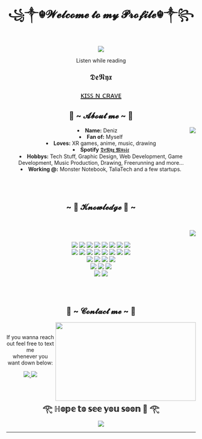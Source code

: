 <body>
    <center>
  <h1 align="center">꧁༒☬𝓦𝓮𝓵𝓬𝓸𝓶𝓮 𝓽𝓸 𝓶𝔂 𝓟𝓻𝓸𝓯𝓲𝓵𝓮☬༒꧂</h1>
  <br>
  <div align="center">
  <!-- <a href="https://discord.com/users/202740603790819328" > -->
   <img src="https://media1.giphy.com/media/eWODUP1UxnzGM/giphy.gif?cid=ecf05e47hecdfpwfsm5xuuvprejd8l8qm5wqm8rg035fy916&ep=v1_gifs_search&rid=giphy.gif&ct=g"  />
    <br>
    <p>Listen while reading</p>
    <p style="font-size:22px;">𝕯𝖊𝕹𝖞𝖝</p>
  <p><a style="font-size:20px;" href="https://open.spotify.com/track/55phMMJiqMhc3IRlJvERPD?si=06b0919c5f134bd2">ᴋɪꜱꜱ ɴ ᴄʀᴀᴠᴇ</a><p>
    
  </div>
      <div align="center">
  <!-- <img src="https://i.imgur.com/jx17oHT.gif"> -->
        </div>
  <div>
  <h2 align="center"> 🌠 ~ 𝓐𝓫𝓸𝓾𝓽 𝓶𝓮 ~ 🌠 </h2>
    <div align="center">
  <img src="https://media.tenor.com/3OGmmJGewX4AAAAC/eyvallah-eyv.gif" align="right">
    </div>
  <li>
   <b>Name:</b> Deniz
  </li>
  <li>
  <b>Fan of:</b> Myself
  </li>
  <li>
  <b>Loves:</b> XR games, anime, music, drawing
  </li>
  <li>
  <b>Spotify</b> <a href="https://open.spotify.com/artist/47ZBZVm19GxKldrBG5Yno8?si=3I6KFOVATGmnl0dUEQo3yQ">𝕯𝖊𝕹𝖞𝖝 𝕸𝖚𝖘𝖎𝖈</a>
  </li>
  <li>
  <b>Hobbys:</b> Tech Stuff, Graphic Design, Web Development, Game Development, Music Production, Drawing, Freerunning and more...
  </li>
  <li>
  <b>Working @:</b> Monster Notebook, TaliaTech and a few startups.
  </li>
  <br><br><br>
  </div>
  <div>
  <h2 align="center">            ~ 📇 𝓚𝓷𝓸𝔀𝓵𝓮𝓭𝓰𝓮 📇 ~</h2>
   <br>
  <p>
    <div align="center">
  <img src="https://media.tenor.com/6SVxuCbl2YIAAAAC/recep-ivedik-recep-sihir.gif" align="right">
    </div>
  </div>
  <div>
    <br>
    <p align="center">
      <img src="https://img.shields.io/badge/c-%2300599C.svg?style=for-the-badge&logo=c&logoColor=white"/>
      <img src="https://img.shields.io/badge/-Arduino-00979D?style=for-the-badge&logo=Arduino&logoColor=white"/>
      <img src="https://img.shields.io/badge/c%23-%23239120.svg?style=for-the-badge&logo=c-sharp&logoColor=white"/>
      <img src="https://img.shields.io/badge/css3-%231572B6.svg?style=for-the-badge&logo=css3&logoColor=white"/>
      <img src="https://img.shields.io/badge/html5-%23E34F26.svg?style=for-the-badge&logo=html5&logoColor=white"/>
      <img src="https://img.shields.io/badge/javascript-%23323330.svg?style=for-the-badge&logo=javascript&logoColor=%23F7DF1E"/>
      <img src="https://img.shields.io/badge/typescript-%23007ACC.svg?style=for-the-badge&logo=typescript&logoColor=white"/>
      <img src="https://img.shields.io/badge/python-3670A0?style=for-the-badge&logo=python&logoColor=ffdd54"/>
      <br>
      <img src="https://img.shields.io/badge/node.js%20-%2343853D.svg?&style=for-the-badge&logo=node.js&logoColor=white"/>
      <img src="https://img.shields.io/badge/javascript%20-%23323330.svg?&style=for-the-badge&logo=javascript&logoColor=%23F7DF1E"/>
      <img src="https://img.shields.io/badge/.NET-5C2D91?style=for-the-badge&logo=.net&logoColor=white"/>
      <img src="https://img.shields.io/badge/Electron-191970?style=for-the-badge&logo=Electron&logoColor=white"/>
      <img src="https://img.shields.io/badge/expo-1C1E24?style=for-the-badge&logo=expo&logoColor=#D04A37"/>
      <img src="https://img.shields.io/badge/express.js-%23404d59.svg?style=for-the-badge&logo=express&logoColor=%2361DAFB"/>
      <img src="https://img.shields.io/badge/react-%2320232a.svg?style=for-the-badge&logo=react&logoColor=%2361DAFB"/>
      <img src="https://img.shields.io/badge/react_native-%2320232a.svg?style=for-the-badge&logo=react&logoColor=%2361DAFB"/>
      <br>
      <img src="https://img.shields.io/badge/adobe%20photoshop-%2331A8FF.svg?style=for-the-badge&logo=adobe%20photoshop&logoColor=white"/>
      <img src="https://img.shields.io/badge/Adobe%20After%20Effects-9999FF.svg?style=for-the-badge&logo=Adobe%20After%20Effects&logoColor=white"/>
      <img src="https://img.shields.io/badge/Adobe%20XD-470137?style=for-the-badge&logo=Adobe%20XD&logoColor=#FF61F6"/>
      <img src="https://img.shields.io/badge/figma-%23F24E1E.svg?style=for-the-badge&logo=figma&logoColor=white"/>
      <br>
      <img src="https://img.shields.io/badge/Firebase-039BE5?style=for-the-badge&logo=Firebase&logoColor=white"/>
      <img src="https://img.shields.io/badge/MongoDB-%234ea94b.svg?style=for-the-badge&logo=mongodb&logoColor=white"/>
      <img src="https://img.shields.io/badge/mysql-%2300f.svg?style=for-the-badge&logo=mysql&logoColor=white"/>
      <br>
      <img src="https://img.shields.io/badge/AWS-%23FF9900.svg?style=for-the-badge&logo=amazon-aws&logoColor=white"/>
      <img src="https://img.shields.io/badge/azure-%230072C6.svg?style=for-the-badge&logo=microsoftazure&logoColor=white"/>
      <br>
      <br>
  </p>
  <br>
  <h2 align="center">           📝 ~ 𝓒𝓸𝓷𝓽𝓪𝓬𝓽 𝓶𝓮 ~ 📝</h2>
    <div align="center">
  <img src="https://media.tenor.com/4wJb9D4hkjQAAAAd/recep-ivedik1-recep-ivedik.gif" align="right" width="373.5px" height="208.5px">
    </div>
  <br>
  <p align="center">If you wanna reach out feel free to text me<br>
  whenever you want down below:</p>
  <p align="center"><a href="https://twitter.com/PoolPartyAkali" target="_blank">
    <img src="https://img.shields.io/badge/Deniz Yunus Göğüş-%23E4405F.svg?style=for-the-badge&logo=Instagram&logoColor=white"/>
  </a>
  <a href="https://www.linkedin.com/in/deniz-yunus-gogus/" target="_blank">
    <img src="https://img.shields.io/badge/Deniz Yunus Göğüş-%230077B5.svg?style=for-the-badge&logo=linkedin&logoColor=white"/>
  </a>
</p>
  </div>
  <br>
  <div>
  <h2 align="center">𓂀 ℍ𝕠𝕡𝕖 𝕥𝕠 𝕤𝕖𝕖 𝕪𝕠𝕦 𝕤𝕠𝕠𝕟 🙂 𓂀</h2>
  <div align="center">
  <img src="https://media.tenor.com/4eVnRwH2VW0AAAAd/recep-recep-ivedik.gif">
  </div>
  <hr>
  </div>
  </div>
      </center>
  </body>
